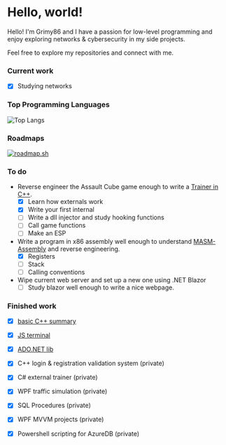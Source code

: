 # Hello, world!
<p>Hello! I'm Grimy86 and I have a passion for low-level programming and enjoy exploring networks & cybersecurity in my side projects.</p> 
<p>Feel free to explore my repositories and connect with me.</p>

### Current work
- [x] Studying networks

### Top Programming Languages
![Top Langs](https://github-readme-stats.vercel.app/api/top-langs/?username=grimy86&langs_count=10&theme=cobalt&layout=compact)

### Roadmaps
[![roadmap.sh](https://roadmap.sh/card/tall/66d8d8d8c46f68d052415a5e?variant=dark)](https://roadmap.sh)

### To do
- Reverse engineer the Assault Cube game enough to write a [Trainer in C++](https://github.com/grimy86/AssaultCubeTrainer).
  - [X] Learn how externals work
  - [X] Write your first internal
  - [ ] Write a dll injector and study hooking functions
  - [ ] Call game functions
  - [ ] Make an ESP

- Write a program in x86 assembly well enough to understand [MASM-Assembly](https://github.com/grimy86/MASM-Assembly) and reverse engineering.
  - [X] Registers
  - [ ] Stack
  - [ ] Calling conventions

- Wipe current web server and set up a new one using .NET Blazor
  - [ ] Study blazor well enough to write a nice webpage.

### Finished work
- [X] [basic C++ summary](https://github.com/grimy86/C-style_Cpp_Summary_2024)
- [X] [JS terminal](https://github.com/grimy86/terminal86)
- [X] [ADO.NET lib](https://github.com/grimy86/DataVista)
- [X] C++ login & registration validation system (private)
- [X] C# external trainer (private)
- [X] WPF traffic simulation (private)
- [X] SQL Procedures (private)
- [X] WPF MVVM projects (private)
- [X] Powershell scripting for AzureDB (private)

